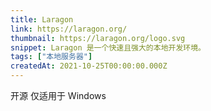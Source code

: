 ```yaml
---
title: Laragon
link: https://laragon.org/
thumbnail: https://laragon.org/logo.svg
snippet: Laragon 是一个快速且强大的本地开发环境。
tags: ["本地服务器"]
createdAt: 2021-10-25T00:00:00.000Z
---
```

开源
仅适用于 Windows